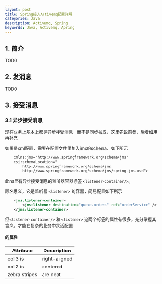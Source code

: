 ```yaml
---
layout: post
title: Spring接入Activemq配置详解
categories: Java
description: Activemq, Spring
keywords: Java, Activemq, Apring
---
```


## 1. 简介

   TODO

## 2. 发消息
   
   TODO

## 3. 接受消息

### 3.1 异步接受消息

现在业务上基本上都是异步接受消息，而不是同步拉取，这里先说前者，后者如用再补充

如果是xml配置，需要在配置文件里加入jmx的schema，如下所示

```xml
    xmlns:jms="http://www.springframework.org/schema/jms"
    xsi:schemaLocation="
        http://www.springframework.org/schema/jms 
        http://www.springframework.org/schema/jms/spring-jms.xsd">
```

此ns里有异步接受消息的监听器容器标签 ``<listener-container/>``。

顾名思义，它是监听器 ``<listener>`` 的容器，简易配置如下所示

```xml
    <jms:listener-container>
        <jms:listener destination="queue.orders" ref="orderService" />
    </jms:listener-container>
```

但``<listener-container/>`` 和 ``<listener>`` 这两个标签的属性有很多，充分掌握其含义，才能在复杂的业务中灵活配置

#### <listener>的属性

| Attribute        | Description           |
| ------------- | ------------- |
| col 3 is      | right-aligned |
| col 2 is      | centered      |
| zebra stripes | are neat      |